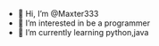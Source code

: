 - 👋 Hi, I’m @Maxter333
- 👀 I’m interested in be a programmer 
- 🌱 I’m currently learning python,java
<!---
Maxter333/Maxter333 is a ✨ special ✨ repository because its `README.md` (this file) appears on your GitHub profile.
You can click the Preview link to take a look at your changes.
--->
